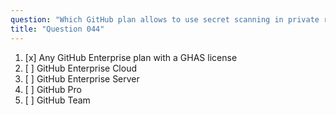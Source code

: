 ```yaml
---
question: "Which GitHub plan allows to use secret scanning in private repositories?"
title: "Question 044"
---
```


1. [x] Any GitHub Enterprise plan with a GHAS license
1. [ ] GitHub Enterprise Cloud
1. [ ] GitHub Enterprise Server
1. [ ] GitHub Pro
1. [ ] GitHub Team
